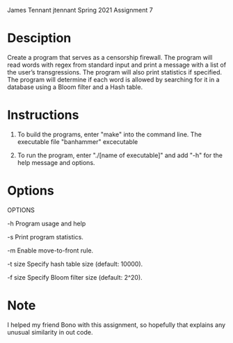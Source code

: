 James Tennant
jtennant
Spring 2021
Assignment 7

# Desciption

Create a program that serves as a censorship firewall. The program will
read words with regex from standard input and print a message with a list
of the user’s transgressions. The program will also print statistics if
specified. The program will determine if each word is allowed by searching
for it in a database using a Bloom filter and a Hash table.

# Instructions

1. To build the programs, enter "make" into the command line. The executable
file "banhammer" excecutable

2. To run the program, enter "./[name of executable]" and add "-h" for
the help message and options.

# Options

OPTIONS

-h           Program usage and help

-s           Print program statistics.

-m           Enable move-to-front rule.

-t size      Specify hash table size (default: 10000).

-f size      Specify Bloom filter size (default: 2^20).

# Note

I helped my friend Bono with this assignment,
so hopefully that explains any unusual similarity in out code.
